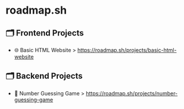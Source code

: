 # roadmap.sh

## 🗂️ Frontend Projects
- 🌐 Basic HTML Website > https://roadmap.sh/projects/basic-html-website

## 🗂️ Backend Projects
- 🔢 Number Guessing Game > https://roadmap.sh/projects/number-guessing-game